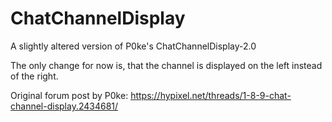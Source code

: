 # ChatChannelDisplay
A slightly altered version of P0ke's ChatChannelDisplay-2.0

The only change for now is, that the channel is displayed on the left instead of the right.

Original forum post by P0ke: https://hypixel.net/threads/1-8-9-chat-channel-display.2434681/

